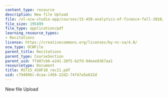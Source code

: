 ```yaml
---
content_type: resource
description: New file Upload
file: /ol-ocw-studio-app/courses/15-450-analytics-of-finance-fall-2010/c794896c8caac45622d274f47a5e632d_MIT15_450F10_rec11.pdf
file_size: 195499
file_type: application/pdf
learning_resource_types:
- Recitations
license: https://creativecommons.org/licenses/by-nc-sa/4.0/
ocw_type: OCWFile
parent_title: Recitations
parent_type: CourseSection
parent_uid: ff487cb6-e241-28f5-b2fd-9deee8367aa1
resourcetype: Document
title: MIT15_450F10_rec11.pdf
uid: c794896c-8caa-c456-22d2-74f47a5e632d
---
```

New file Upload